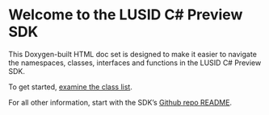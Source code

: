 # Welcome to the LUSID C# Preview SDK

This Doxygen-built HTML doc set is designed to make it easier to navigate the namespaces, classes, interfaces and functions in the LUSID C# Preview SDK.

To get started, [examine the class list](annotated.html).

For all other information, start with the SDK’s [Github repo README](https://github.com/finbourne/lusid-sdk-csharp-preview).
